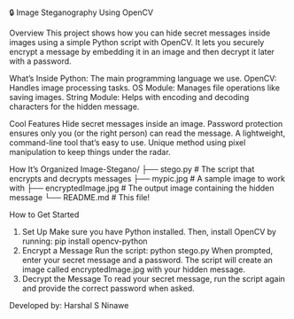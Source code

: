 🔒 Image Steganography Using OpenCV

Overview
This project shows how you can hide secret messages inside images using a simple Python script with OpenCV. It lets you securely encrypt a message by embedding it in an image and then decrypt it later with a password.

What’s Inside
 Python: The main programming language we use.
 OpenCV: Handles image processing tasks.
 OS Module: Manages file operations like saving images.
 String Module: Helps with encoding and decoding characters for the hidden message.

Cool Features
 Hide secret messages inside an image.
 Password protection ensures only you (or the right person) can read the message.
 A lightweight, command-line tool that’s easy to use.
 Unique method using pixel manipulation to keep things under the radar.

 How It’s Organized
  Image-Stegano/
  ├── stego.py             # The script that encrypts and decrypts messages
  ├── mypic.jpg            # A sample image to work with
  ├── encryptedImage.jpg   # The output image containing the hidden message
  └── README.md            # This file!

How to Get Started
  1. Set Up
     Make sure you have Python installed. Then, install OpenCV by running:
      pip install opencv-python
2. Encrypt a Message
     Run the script:
      python stego.py
   When prompted, enter your secret message and a password. The script will create an image called encryptedImage.jpg with your hidden message.
3. Decrypt the Message
  To read your secret message, run the script again and provide the correct password when asked.


Developed by: Harshal S Ninawe

